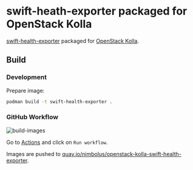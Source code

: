 # swift-heath-exporter packaged for OpenStack Kolla

[swift-health-exporter](https://github.com/sapcc/swift-health-exporter) packaged for [OpenStack Kolla](https://docs.openstack.org/kolla/latest/index.html).

## Build

### Development

Prepare image:
```sh
podman build -t swift-health-exporter .
```

### GitHub Workflow

![build-images](https://github.com/nimbolus/openstack-kolla-swift-health-exporter/actions/workflows/build.yml/badge.svg)

Go to [Actions](https://github.com/nimbolus/openstack-kolla-swift-health-exporter/actions/workflows/build.yml) and click on `Run workflow`.

Images are pushed to [quay.io/nimbolus/openstack-kolla-swift-health-exporter](https://quay.io/organization/nimbolus/openstack-kolla-swift-health-exporter).
